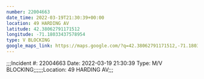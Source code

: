 ```yaml
---
number: 22004663
date_time: 2022-03-19T21:30:39+00:00
location: 49 HARDING AV
latitude: 42.38062791171512
longitude: -71.18033437578954
type: V BLOCKING
google_maps_link: https://maps.google.com/?q=42.38062791171512,-71.18033437578954
---
```


;;;Incident #: 22004663  Date: 2022-03-19 21:30:39   Type: M/V BLOCKING;;;;;;Location: 49 HARDING AV;;;
